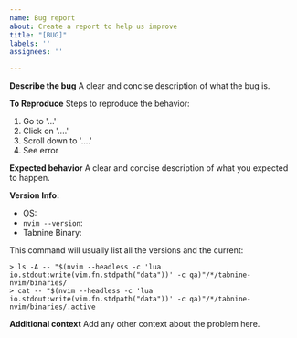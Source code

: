 ```yaml
---
name: Bug report
about: Create a report to help us improve
title: "[BUG]"
labels: ''
assignees: ''

---
```


**Describe the bug**
A clear and concise description of what the bug is.

**To Reproduce**
Steps to reproduce the behavior:
1. Go to '...'
2. Click on '....'
3. Scroll down to '....'
4. See error

**Expected behavior**
A clear and concise description of what you expected to happen.

**Version Info:**
 - OS: 
 - `nvim --version`: 
- Tabnine Binary:

This command will usually list all the versions and the current:
```shell
> ls -A -- "$(nvim --headless -c 'lua io.stdout:write(vim.fn.stdpath("data"))' -c qa)"/*/tabnine-nvim/binaries/
> cat -- "$(nvim --headless -c 'lua io.stdout:write(vim.fn.stdpath("data"))' -c qa)"/*/tabnine-nvim/binaries/.active
```

**Additional context**
Add any other context about the problem here.
